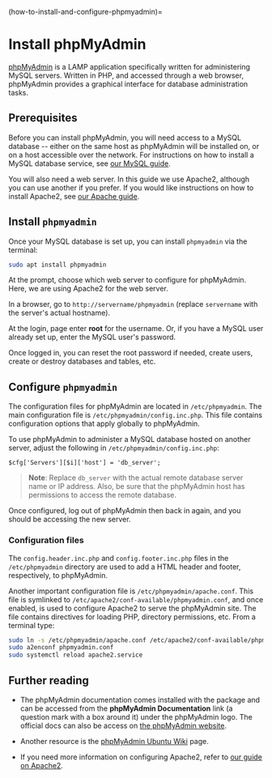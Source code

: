 (how-to-install-and-configure-phpmyadmin)=
# Install phpMyAdmin

[phpMyAdmin](https://www.phpmyadmin.net/) is a LAMP application specifically written for administering MySQL servers. Written in PHP, and accessed through a web browser, phpMyAdmin provides a graphical interface for database administration tasks.

## Prerequisites

Before you can install phpMyAdmin, you will need access to a MySQL database -- either on the same host as phpMyAdmin will be installed on, or on a host accessible over the network. For instructions on how to install a MySQL database service, see [our MySQL guide](install-and-configure-a-mysql-server.md).

You will also need a web server. In this guide we use Apache2, although you can use another if you prefer. If you would like instructions on how to install Apache2, see [our Apache guide](../explanation/introduction-to-web-servers.md).

## Install `phpmyadmin`

Once your MySQL database is set up, you can install `phpmyadmin` via the terminal:

```bash
sudo apt install phpmyadmin
```

At the prompt, choose which web server to configure for phpMyAdmin. Here, we are using Apache2 for the web server.

In a browser, go to `http://servername/phpmyadmin` (replace `servername` with the server's actual hostname). 

At the login, page enter **root** for the username. Or, if you have a MySQL user already set up, enter the MySQL user's password.

Once logged in, you can reset the root password if needed, create users, create or destroy databases and tables, etc.

## Configure `phpmyadmin`

The configuration files for phpMyAdmin are located in `/etc/phpmyadmin`. The main configuration file is `/etc/phpmyadmin/config.inc.php`. This file contains configuration options that apply globally to phpMyAdmin.

To use phpMyAdmin to administer a MySQL database hosted on another server, adjust the following in `/etc/phpmyadmin/config.inc.php`:

```
$cfg['Servers'][$i]['host'] = 'db_server';
```

> **Note**:
> Replace `db_server` with the actual remote database server name or IP address. Also, be sure that the phpMyAdmin host has permissions to access the remote database.

Once configured, log out of phpMyAdmin then back in again, and you should be accessing the new server.

### Configuration files

The `config.header.inc.php` and `config.footer.inc.php` files in the `/etc/phpmyadmin` directory are used to add a HTML header and footer, respectively, to phpMyAdmin.

Another important configuration file is `/etc/phpmyadmin/apache.conf`. This file is symlinked to `/etc/apache2/conf-available/phpmyadmin.conf`, and once enabled, is used to configure Apache2 to serve the phpMyAdmin site. The file contains directives for loading PHP, directory permissions, etc. From a terminal type:

```bash
sudo ln -s /etc/phpmyadmin/apache.conf /etc/apache2/conf-available/phpmyadmin.conf
sudo a2enconf phpmyadmin.conf
sudo systemctl reload apache2.service
```

## Further reading

- The phpMyAdmin documentation comes installed with the package and can be accessed from the **phpMyAdmin Documentation** link (a question mark with a box around it) under the phpMyAdmin logo. The official docs can also be access on [the phpMyAdmin website](http://www.phpmyadmin.net/home_page/docs.php).

- Another resource is the [phpMyAdmin Ubuntu Wiki](https://help.ubuntu.com/community/phpMyAdmin) page.

- If you need more information on configuring Apache2, refer to [our guide on Apache2](https://discourse.ubuntu.com/t/web-servers-apache/11510).
